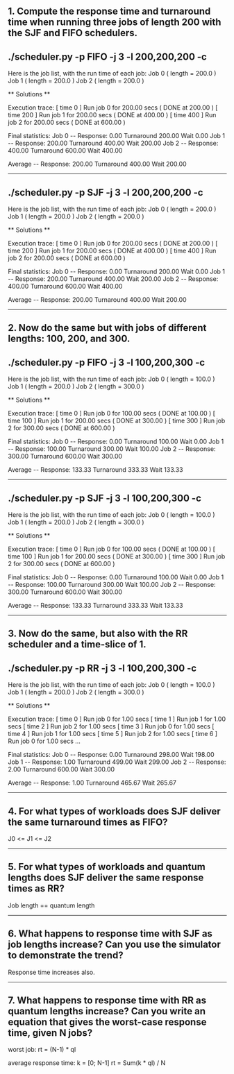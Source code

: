 
## 1. Compute the response time and turnaround time when running three jobs of length 200 with the SJF and FIFO schedulers.

## ./scheduler.py -p FIFO -j 3 -l 200,200,200 -c

Here is the job list, with the run time of each job:
Job 0 ( length = 200.0 )
Job 1 ( length = 200.0 )
Job 2 ( length = 200.0 )

** Solutions **

Execution trace:
[ time 0 ] Run job 0 for 200.00 secs ( DONE at 200.00 )
[ time 200 ] Run job 1 for 200.00 secs ( DONE at 400.00 )
[ time 400 ] Run job 2 for 200.00 secs ( DONE at 600.00 )

Final statistics:
Job 0 -- Response: 0.00 Turnaround 200.00 Wait 0.00
Job 1 -- Response: 200.00 Turnaround 400.00 Wait 200.00
Job 2 -- Response: 400.00 Turnaround 600.00 Wait 400.00

Average -- Response: 200.00 Turnaround 400.00 Wait 200.00

----------------------------------------------------------------------------------------------------

## ./scheduler.py -p SJF -j 3 -l 200,200,200 -c

Here is the job list, with the run time of each job:
Job 0 ( length = 200.0 )
Job 1 ( length = 200.0 )
Job 2 ( length = 200.0 )

** Solutions **

Execution trace:
[ time 0 ] Run job 0 for 200.00 secs ( DONE at 200.00 )
[ time 200 ] Run job 1 for 200.00 secs ( DONE at 400.00 )
[ time 400 ] Run job 2 for 200.00 secs ( DONE at 600.00 )

Final statistics:
Job 0 -- Response: 0.00 Turnaround 200.00 Wait 0.00
Job 1 -- Response: 200.00 Turnaround 400.00 Wait 200.00
Job 2 -- Response: 400.00 Turnaround 600.00 Wait 400.00

Average -- Response: 200.00 Turnaround 400.00 Wait 200.00

----------------------------------------------------------------------------------------------------

## 2. Now do the same but with jobs of different lengths: 100, 200, and 300.

## ./scheduler.py -p FIFO -j 3 -l 100,200,300 -c

Here is the job list, with the run time of each job:
Job 0 ( length = 100.0 )
Job 1 ( length = 200.0 )
Job 2 ( length = 300.0 )

** Solutions **

Execution trace:
[ time 0 ] Run job 0 for 100.00 secs ( DONE at 100.00 )
[ time 100 ] Run job 1 for 200.00 secs ( DONE at 300.00 )
[ time 300 ] Run job 2 for 300.00 secs ( DONE at 600.00 )

Final statistics:
Job 0 -- Response: 0.00 Turnaround 100.00 Wait 0.00
Job 1 -- Response: 100.00 Turnaround 300.00 Wait 100.00
Job 2 -- Response: 300.00 Turnaround 600.00 Wait 300.00

Average -- Response: 133.33 Turnaround 333.33 Wait 133.33

----------------------------------------------------------------------------------------------------

## ./scheduler.py -p SJF -j 3 -l 100,200,300 -c

Here is the job list, with the run time of each job:
Job 0 ( length = 100.0 )
Job 1 ( length = 200.0 )
Job 2 ( length = 300.0 )

** Solutions **

Execution trace:
[ time 0 ] Run job 0 for 100.00 secs ( DONE at 100.00 )
[ time 100 ] Run job 1 for 200.00 secs ( DONE at 300.00 )
[ time 300 ] Run job 2 for 300.00 secs ( DONE at 600.00 )

Final statistics:
Job 0 -- Response: 0.00 Turnaround 100.00 Wait 0.00
Job 1 -- Response: 100.00 Turnaround 300.00 Wait 100.00
Job 2 -- Response: 300.00 Turnaround 600.00 Wait 300.00

Average -- Response: 133.33 Turnaround 333.33 Wait 133.33

----------------------------------------------------------------------------------------------------

## 3. Now do the same, but also with the RR scheduler and a time-slice of 1.

## ./scheduler.py -p RR -j 3 -l 100,200,300 -c

Here is the job list, with the run time of each job:
Job 0 ( length = 100.0 )
Job 1 ( length = 200.0 )
Job 2 ( length = 300.0 )

** Solutions **

Execution trace:
[ time 0 ] Run job 0 for 1.00 secs
[ time 1 ] Run job 1 for 1.00 secs
[ time 2 ] Run job 2 for 1.00 secs
[ time 3 ] Run job 0 for 1.00 secs
[ time 4 ] Run job 1 for 1.00 secs
[ time 5 ] Run job 2 for 1.00 secs
[ time 6 ] Run job 0 for 1.00 secs
...

Final statistics:
Job 0 -- Response: 0.00 Turnaround 298.00 Wait 198.00
Job 1 -- Response: 1.00 Turnaround 499.00 Wait 299.00
Job 2 -- Response: 2.00 Turnaround 600.00 Wait 300.00

Average -- Response: 1.00 Turnaround 465.67 Wait 265.67

----------------------------------------------------------------------------------------------------

## 4. For what types of workloads does SJF deliver the same turnaround times as FIFO?

J0 <= J1 <= J2

----------------------------------------------------------------------------------------------------

## 5. For what types of workloads and quantum lengths does SJF deliver the same response times as RR?

Job length == quantum length

----------------------------------------------------------------------------------------------------

## 6. What happens to response time with SJF as job lengths increase? Can you use the simulator to demonstrate the trend?

Response time increases also.

----------------------------------------------------------------------------------------------------

## 7. What happens to response time with RR as quantum lengths increase? Can you write an equation that gives the worst-case response time, given N jobs?

worst job:
rt = (N-1) * ql

average response time:
k = [0; N-1]
rt = Sum(k * ql) / N
